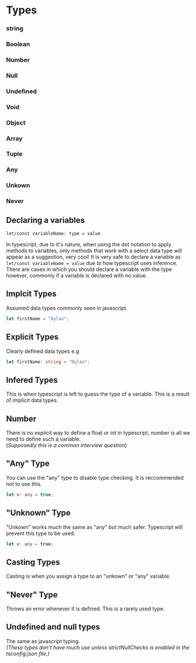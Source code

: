 # Types
### string
### Boolean
### Number
### Null
### Undefined
### Void
### Object
### Array
### Tuple
### Any
### Unkown
### Never

## Declaring a variables
```
let/const variableName: type = value
```
In typescript, due to it's nature, when using the dot notation to apply methods to variables, only methods that work with a select data type will appear as a suggestion, very cool!
It is very safe to declare a variable as ``` let/const variableName = value ``` due to how typescript uses inference. There are cases in which you should declare a variable with the type however, commonly if a variable is declared with no value.

## Implcit Types
Assumed data types commonly seen in javascript. 
```ts
let firstName = "Dylan";
```

## Explicit Types
Clearly defined data types e.g  
```ts
let firstName: string = "Dylan";
```

## Infered Types
This is when typescript is left to guess the type of a variable. This is a result of implicit data types.

## Number
There is no explicit way to define a float or int in typescript, number is all we need to define such a variable.  
(*Supposedly this is a common interview question*)

## "Any" Type
You can use the "any" type to disable type checking. It is reccommended not to use this.
``` ts
let v: any = true; 
```

## "Unknown" Type
"Unkown" works much the same as "any" but much safer. Typescript will prevent this type to be used.  
```ts 
let v: any = true; 
```

## Casting Types
Casting is when you assign a type to an "unkown" or "any" variable.  

## "Never" Type
Throws an error whenever it is defined. This is a rarely used type.

## Undefined and null types
The same as javascript typing.  
*(These types don't have much use unless strictNullChecks is enabled in the tsconfig.json file.)*
